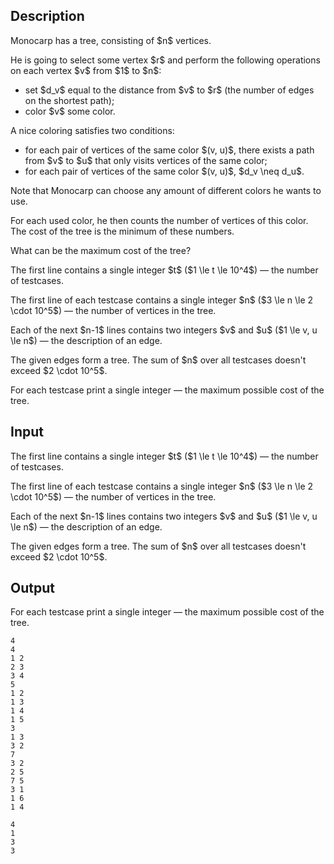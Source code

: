 ## Description

<div><p>Monocarp has a tree, consisting of $n$ vertices.</p><p>He is going to select some vertex $r$ and perform the following operations on each vertex $v$ from $1$ to $n$: </p><ul> <li> set $d_v$ equal to the distance from $v$ to $r$ (the number of edges on the shortest path); </li><li> color $v$ some color. </li></ul><p>A <span class="tex-font-style-it">nice</span> coloring satisfies two conditions: </p><ul> <li> for each pair of vertices of the same color $(v, u)$, there exists a path from $v$ to $u$ that only visits vertices of the same color; </li><li> for each pair of vertices of the same color $(v, u)$, $d_v \neq d_u$. </li></ul><p>Note that Monocarp can choose any amount of different colors he wants to use.</p><p>For each used color, he then counts the number of vertices of this color. The <span class="tex-font-style-it">cost</span> of the tree is the minimum of these numbers.</p><p>What can be the maximum cost of the tree?</p></div><div class="input-specification"><p>The first line contains a single integer $t$ ($1 \le t \le 10^4$)&nbsp;— the number of testcases.</p><p>The first line of each testcase contains a single integer $n$ ($3 \le n \le 2 \cdot 10^5$)&nbsp;— the number of vertices in the tree.</p><p>Each of the next $n-1$ lines contains two integers $v$ and $u$ ($1 \le v, u \le n$)&nbsp;— the description of an edge.</p><p>The given edges form a tree. The sum of $n$ over all testcases doesn't exceed $2 \cdot 10^5$.</p></div><div class="output-specification"><p>For each testcase print a single integer&nbsp;— the maximum possible cost of the tree.</p></div>

## Input

<p>The first line contains a single integer $t$ ($1 \le t \le 10^4$)&nbsp;— the number of testcases.</p><p>The first line of each testcase contains a single integer $n$ ($3 \le n \le 2 \cdot 10^5$)&nbsp;— the number of vertices in the tree.</p><p>Each of the next $n-1$ lines contains two integers $v$ and $u$ ($1 \le v, u \le n$)&nbsp;— the description of an edge.</p><p>The given edges form a tree. The sum of $n$ over all testcases doesn't exceed $2 \cdot 10^5$.</p>

## Output

<p>For each testcase print a single integer&nbsp;— the maximum possible cost of the tree.</p>





```input1|2,3,4,5,11,12,13
4
4
1 2
2 3
3 4
5
1 2
1 3
1 4
1 5
3
1 3
3 2
7
3 2
2 5
7 5
3 1
1 6
1 4
```




```output1
4
1
3
3
```


